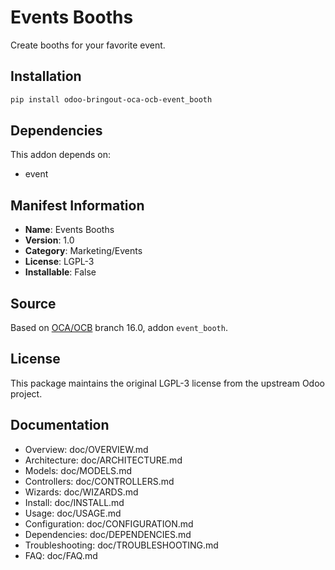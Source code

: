 # Events Booths


Create booths for your favorite event.
    

## Installation

```bash
pip install odoo-bringout-oca-ocb-event_booth
```

## Dependencies

This addon depends on:
- event

## Manifest Information

- **Name**: Events Booths
- **Version**: 1.0
- **Category**: Marketing/Events
- **License**: LGPL-3
- **Installable**: False

## Source

Based on [OCA/OCB](https://github.com/OCA/OCB) branch 16.0, addon `event_booth`.

## License

This package maintains the original LGPL-3 license from the upstream Odoo project.

## Documentation

- Overview: doc/OVERVIEW.md
- Architecture: doc/ARCHITECTURE.md
- Models: doc/MODELS.md
- Controllers: doc/CONTROLLERS.md
- Wizards: doc/WIZARDS.md
- Install: doc/INSTALL.md
- Usage: doc/USAGE.md
- Configuration: doc/CONFIGURATION.md
- Dependencies: doc/DEPENDENCIES.md
- Troubleshooting: doc/TROUBLESHOOTING.md
- FAQ: doc/FAQ.md
